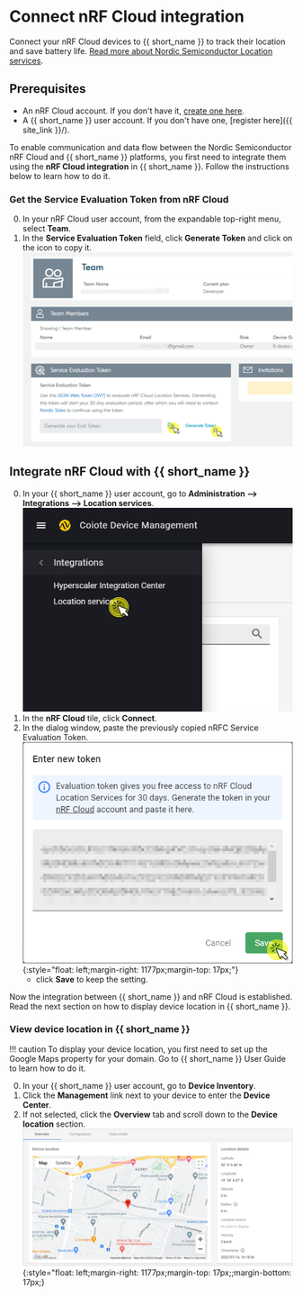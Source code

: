 # Connect nRF Cloud integration

Connect your nRF Cloud devices to {{ short_name }} to track their location and save battery life. [Read more about Nordic Semiconductor Location services](https://www.nordicsemi.com/Products/Cloud-services?lang=en#infotabs).

## Prerequisites

  - An nRF Cloud account. If you don't have it, [create one here](https://nrfcloud.com/#/).
  - A {{ short_name }} user account. If you don't have one, [register here]({{ site_link }}/).

To enable communication and data flow between the Nordic Semiconductor nRF Cloud and {{ short_name }} platforms, you first need to integrate them using the **nRF Cloud integration**  in {{ short_name }}. Follow the instructions below to learn how to do it.

### Get the Service Evaluation Token from nRF Cloud

0. In your nRF Cloud user account, from the expandable top-right menu, select **Team**.
0. In the **Service Evaluation Token** field, click **Generate Token** and click on the icon to copy it.
![Generate nRFC token](images/gen_token.png "Generate nRFC token")

## Integrate nRF Cloud with {{ short_name }}

0. In your {{ short_name }} user account, go to **Administration --> Integrations --> Location services**.
  ![nRFC Integration menu link](images/nRFC_menu.png "Integration menu link")
0. In the **nRF Cloud** tile, click **Connect**.
0. In the dialog window, paste the previously copied nRFC Service Evaluation Token.
  ![Paste integration token](images/save_token.png "Paste integration token"){:style="float: left;margin-right: 1177px;margin-top: 17px;"}
      - click **Save** to keep the setting.

Now the integration between {{ short_name }} and nRF Cloud is established. Read the next section on how to display device location in {{ short_name }}.

### View device location in {{ short_name }}

!!! caution
    To display your device location, you first need to set up the Google Maps property for your domain. Go to {{ short_name }} User Guide to learn how to do it.

0. In your {{ short_name }} user account, go to **Device Inventory**.
0. Click the **Management** link next to your device to enter the **Device Center**.
0. If not selected, click the **Overview** tab and scroll down to the **Device location** section.
  ![Google maps location](images/gmaps_location.png "Google maps location"){:style="float: left;margin-right: 1177px;margin-top: 17px;;margin-bottom: 17px;}

